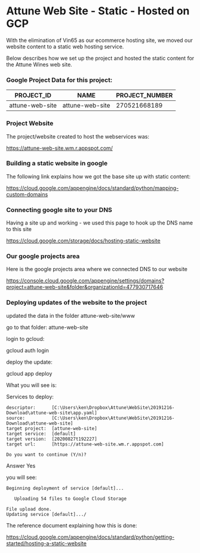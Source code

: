 # Attune Web Site - Static - Hosted on GCP

With the elimination of Vin65 as our ecommerce hosting site, we moved our
website content to a static web hosting service.

Below describes how we set up the project and hosted the static content
for the Attune Wines web site.


### Google Project Data for this project:

|PROJECT_ID                |NAME             |PROJECT_NUMBER|
| ------------------------ | --------------- | ------------ |
|attune-web-site           |attune-web-site  |270521668189|


### Project Website
The project/website created to host the webservices was:

<https://attune-web-site.wm.r.appspot.com/>


### Building a static website in google
The following link explains how we got the base site up with static content:

<https://cloud.google.com/appengine/docs/standard/python/mapping-custom-domains>


### Connecting google site to your DNS
Having a site up and working - we used this page to hook up the DNS name to this site

<https://cloud.google.com/storage/docs/hosting-static-website>


### Our google projects area
Here is the google projects area where we connected DNS to our website

<https://console.cloud.google.com/appengine/settings/domains?project=attune-web-site&folder&organizationId=477930717646>

### Deploying updates of the website to the project
updated the data in the folder attune-web-site/www

go to that folder:  attune-web-site

login to gcloud:

gcloud auth login

deploy the update:

gcloud app deploy

What you will see is:

Services to deploy:

    descriptor:      [C:\Users\ken\Dropbox\Attune\WebSite\20191216-Download\attune-web-site\app.yaml]
    source:          [C:\Users\ken\Dropbox\Attune\WebSite\20191216-Download\attune-web-site]
    target project:  [attune-web-site]
    target service:  [default]
    target version:  [20200827t192227]
    target url:      [https://attune-web-site.wm.r.appspot.com]

    Do you want to continue (Y/n)?

Answer Yes

you will see:

    Beginning deployment of service [default]...
                                                                  
       Uploading 54 files to Google Cloud Storage                 
                                                                  
    File upload done.
    Updating service [default].../

The reference document explaining how this is done:

<https://cloud.google.com/appengine/docs/standard/python/getting-started/hosting-a-static-website>